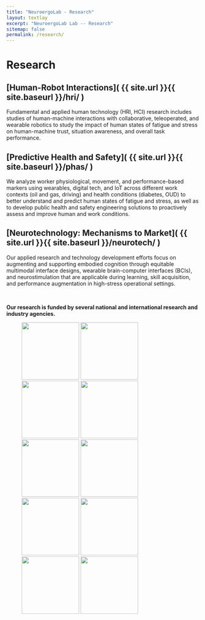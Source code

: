 ```yaml
---
title: "NeuroergoLab - Research"
layout: textlay
excerpt: "NeuroergoLab Lab -- Research"
sitemap: false
permalink: /research/
---
```


# Research

## [Human-Robot Interactions]( {{ site.url }}{{ site.baseurl }}/hri/ )
Fundamental and applied human technology (HRI, HCI) research includes studies of human-machine interactions with collaborative, teleoperated, and wearable robotics to study the impact of human states of fatigue and stress on human-machine trust, situation awareness, and overall task performance.


## [Predictive Health and Safety]( {{ site.url }}{{ site.baseurl }}/phas/ )
We analyze worker physiological, movement, and performance-based markers using wearables, digital tech, and IoT across different work contexts (oil and gas, driving) and health conditions (diabetes, OUD) to better understand and predict human states of fatigue and stress, as well as to develop public health and safety engineering solutions to proactively assess and improve human and work conditions.

## [Neurotechnology: Mechanisms to Market]( {{ site.url }}{{ site.baseurl }}/neurotech/ )
Our applied research and technology development efforts focus on augmenting and supporting embodied cognition through equitable multimodal interface designs, wearable brain-computer interfaces (BCIs), and neurostimulation that are applicable during learning, skill acquisition, and performance augmentation in high-stress operational settings.

<br>

**Our research is funded by several national and international research and industry agencies.**

<figure class="fourth">
  <img src="{{ site.url }}{{ site.baseurl }}/assets/logos/nsf.png" style="height: 150px">
  <img src="{{ site.url }}{{ site.baseurl }}/assets/logos/oesi.jpeg" style="height: 150px">
  <img src="{{ site.url }}{{ site.baseurl }}/assets/logos/nih.jpeg" style="height: 150px">
    <img src="{{ site.url }}{{ site.baseurl }}/assets/logos/nasem.jpeg" style="height: 150px">
    <img src="{{ site.url }}{{ site.baseurl }}/assets/logos/qnrf.png" style="height: 150px">
  <img src="{{ site.url }}{{ site.baseurl }}/assets/logos/nasa.png" style="height: 150px">
  <img src="{{ site.url }}{{ site.baseurl }}/assets/logos/niosh.png" style="height: 150px">
  <img src="{{ site.url }}{{ site.baseurl }}/assets/logos/dot.png" style="height: 150px">
  <img src="{{ site.url }}{{ site.baseurl }}/assets/logos/cos.png" style="height: 150px">
  <img src="{{ site.url }}{{ site.baseurl }}/assets/logos/sai.jpeg" style="height: 150px">
</figure>

